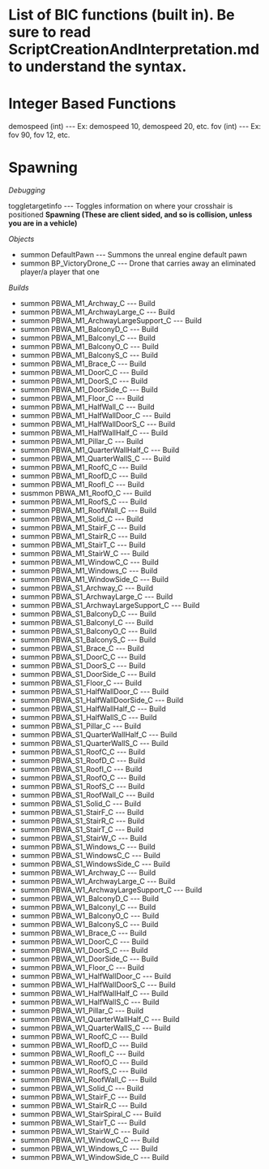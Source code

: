 # List of BIC functions (built in). Be sure to read ScriptCreationAndInterpretation.md to understand the syntax.

# Integer Based Functions

demospeed (int) --- Ex: demospeed 10, demospeed 20, etc.
fov (int) --- Ex: fov 90, fov 12, etc.

# Spawning

*Debugging*

toggletargetinfo --- Toggles information on where your crosshair is positioned
**Spawning (These are client sided, and so is collision, unless you are in a vehicle)**

*Objects*

- summon DefaultPawn --- Summons the unreal engine default pawn
- summon BP_VictoryDrone_C --- Drone that carries away an eliminated player/a player that one

*Builds*

- summon PBWA_M1_Archway_C --- Build
- summon PBWA_M1_ArchwayLarge_C --- Build
- summon PBWA_M1_ArchwayLargeSupport_C --- Build
- summon PBWA_M1_BalconyD_C --- Build
- summon PBWA_M1_BalconyI_C --- Build
- summon PBWA_M1_BalconyO_C --- Build
- summon PBWA_M1_BalconyS_C --- Build
- summon PBWA_M1_Brace_C --- Build
- summon PBWA_M1_DoorC_C --- Build
- summon PBWA_M1_DoorS_C --- Build
- summon PBWA_M1_DoorSide_C --- Build
- summon PBWA_M1_Floor_C --- Build
- summon PBWA_M1_HalfWall_C --- Build
- summon PBWA_M1_HalfWallDoor_C --- Build
- summon PBWA_M1_HalfWallDoorS_C --- Build
- summon PBWA_M1_HalfWallHalf_C --- Build
- summon PBWA_M1_Pillar_C --- Build
- summon PBWA_M1_QuarterWallHalf_C --- Build
- summon PBWA_M1_QuarterWallS_C --- Build
- summon PBWA_M1_RoofC_C --- Build
- summon PBWA_M1_RoofD_C --- Build
- summon PBWA_M1_RoofI_C --- Build
- susmmon PBWA_M1_RoofO_C --- Build
- summon PBWA_M1_RoofS_C --- Build
- summon PBWA_M1_RoofWall_C --- Build
- summon PBWA_M1_Solid_C --- Build
- summon PBWA_M1_StairF_C --- Build
- summon PBWA_M1_StairR_C --- Build
- summon PBWA_M1_StairT_C --- Build
- summon PBWA_M1_StairW_C --- Build
- summon PBWA_M1_WindowC_C --- Build
- summon PBWA_M1_Windows_C --- Build
- summon PBWA_M1_WindowSide_C --- Build
- summon PBWA_S1_Archway_C --- Build
- summon PBWA_S1_ArchwayLarge_C --- Build
- summon PBWA_S1_ArchwayLargeSupport_C --- Build
- summon PBWA_S1_BalconyD_C --- Build
- summon PBWA_S1_BalconyI_C --- Build
- summon PBWA_S1_BalconyO_C --- Build
- summon PBWA_S1_BalconyS_C --- Build
- summon PBWA_S1_Brace_C --- Build
- summon PBWA_S1_DoorC_C --- Build
- summon PBWA_S1_DoorS_C --- Build
- summon PBWA_S1_DoorSide_C --- Build
- summon PBWA_S1_Floor_C --- Build
- summon PBWA_S1_HalfWallDoor_C --- Build
- summon PBWA_S1_HalfWallDoorSide_C --- Build
- summon PBWA_S1_HalfWallHalf_C --- Build
- summon PBWA_S1_HalfWallS_C --- Build
- summon PBWA_S1_Pillar_C --- Build
- summon PBWA_S1_QuarterWallHalf_C --- Build
- summon PBWA_S1_QuarterWallS_C --- Build
- summon PBWA_S1_RoofC_C --- Build
- summon PBWA_S1_RoofD_C --- Build
- summon PBWA_S1_RoofI_C --- Build
- summon PBWA_S1_RoofO_C --- Build
- summon PBWA_S1_RoofS_C --- Build
- summon PBWA_S1_RoofWall_C --- Build
- summon PBWA_S1_Solid_C --- Build
- summon PBWA_S1_StairF_C --- Build
- summon PBWA_S1_StairR_C --- Build
- summon PBWA_S1_StairT_C --- Build
- summon PBWA_S1_StairW_C --- Build
- summon PBWA_S1_Windows_C --- Build
- summon PBWA_S1_WindowsC_C --- Build
- summon PBWA_S1_WindowsSide_C --- Build
- summon PBWA_W1_Archway_C --- Build
- summon PBWA_W1_ArchwayLarge_C --- Build
- summon PBWA_W1_ArchwayLargeSupport_C --- Build
- summon PBWA_W1_BalconyD_C --- Build
- summon PBWA_W1_BalconyI_C --- Build
- summon PBWA_W1_BalconyO_C --- Build
- summon PBWA_W1_BalconyS_C --- Build
- summon PBWA_W1_Brace_C --- Build
- summon PBWA_W1_DoorC_C --- Build
- summon PBWA_W1_DoorS_C --- Build
- summon PBWA_W1_DoorSide_C --- Build
- summon PBWA_W1_Floor_C --- Build
- summon PBWA_W1_HalfWallDoor_C --- Build
- summon PBWA_W1_HalfWallDoorS_C --- Build
- summon PBWA_W1_HalfWallHalf_C --- Build
- summon PBWA_W1_HalfWallS_C --- Build
- summon PBWA_W1_Pillar_C --- Build
- summon PBWA_W1_QuarterWallHalf_C --- Build
- summon PBWA_W1_QuarterWallS_C --- Build
- summon PBWA_W1_RoofC_C --- Build
- summon PBWA_W1_RoofD_C --- Build
- summon PBWA_W1_RoofI_C --- Build
- summon PBWA_W1_RoofO_C --- Build
- summon PBWA_W1_RoofS_C --- Build
- summon PBWA_W1_RoofWall_C --- Build
- summon PBWA_W1_Solid_C --- Build
- summon PBWA_W1_StairF_C --- Build
- summon PBWA_W1_StairR_C --- Build
- summon PBWA_W1_StairSpiral_C --- Build
- summon PBWA_W1_StairT_C --- Build
- summon PBWA_W1_StairW_C --- Build
- summon PBWA_W1_WindowC_C --- Build
- summon PBWA_W1_Windows_C --- Build
- summon PBWA_W1_WindowSide_C --- Build
